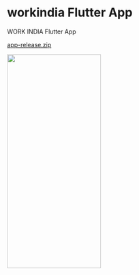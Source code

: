 # workindia Flutter App

WORK INDIA Flutter App

[app-release.zip](https://github.com/shivam05241/workindia/files/6872372/app-release.zip)

<img src="https://user-images.githubusercontent.com/56262914/126868311-122bdd19-0c37-4f9e-9f9b-1dac5b9143e5.gif" width="220" height="500"/>
